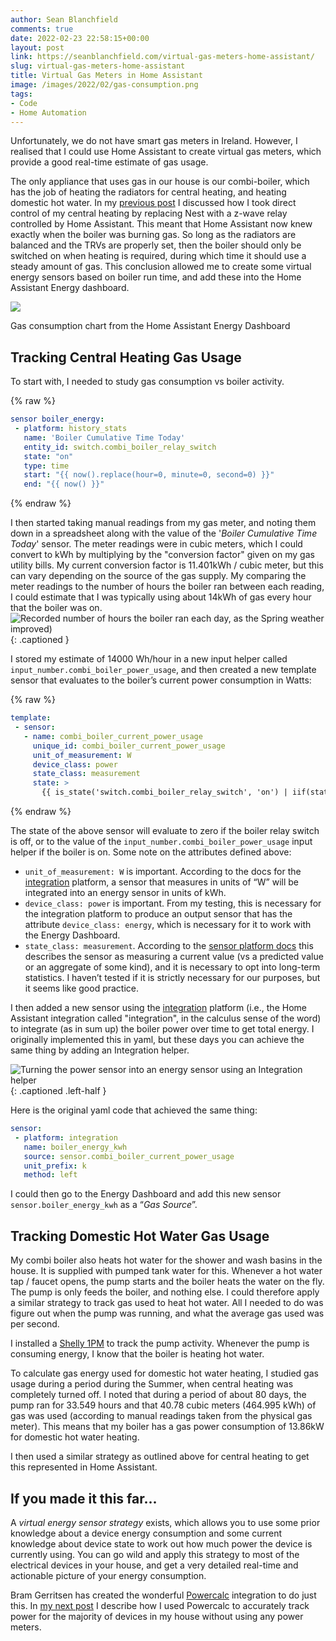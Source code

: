 ```yaml
---
author: Sean Blanchfield
comments: true
date: 2022-02-23 22:58:15+00:00
layout: post
link: https://seanblanchfield.com/virtual-gas-meters-home-assistant/
slug: virtual-gas-meters-home-assistant
title: Virtual Gas Meters in Home Assistant
image: /images/2022/02/gas-consumption.png
tags:
- Code
- Home Automation
---
```



Unfortunately, we do not have smart gas meters in Ireland. However, I realised that I could use Home Assistant to create virtual gas meters, which provide a good real-time estimate of gas usage. 

The only appliance that uses gas in our house is our combi-boiler, which has the job of heating the radiators for central heating, and heating domestic hot water. In my [previous post](/2022/02/automating-heating-with-home-assistant) I discussed how I took direct control of my central heating by replacing Nest with a z-wave relay controlled by Home Assistant. This meant that Home Assistant now knew exactly when the boiler was burning gas. So long as the radiators are balanced and the TRVs are properly set, then the boiler should only be switched on when heating is required, during which time it should use a steady amount of gas. This conclusion allowed me to create some virtual energy sensors based on boiler run time, and add these into 
the Home Assistant Energy dashboard.  

![](/images/2022/02/gas-consumption.png)

Gas consumption chart from the Home Assistant Energy Dashboard

## Tracking Central Heating Gas Usage

To start with, I needed to study gas consumption vs boiler activity.   

{% raw %}
``` yaml
sensor boiler_energy:
 - platform: history_stats
   name: 'Boiler Cumulative Time Today'
   entity_id: switch.combi_boiler_relay_switch
   state: "on"
   type: time
   start: "{{ now().replace(hour=0, minute=0, second=0) }}"
   end: "{{ now() }}"
```
{% endraw %}

I then started taking manual readings from my gas meter, and noting them down in a spreadsheet along with the value of the '_Boiler Cumulative Time Today_' sensor. The meter readings were in cubic meters, which I could convert to kWh by multiplying by the "conversion factor" given on my gas utility bills. My current conversion factor is 11.401kWh / cubic meter, but this can vary depending on the source of the gas supply.  My comparing the meter readings to the number of hours the boiler ran between each reading, I could estimate that I was typically using about 14kWh of gas every hour that the boiler was on.  
![Recorded number of hours the boiler ran each day, as the Spring weather improved)](/images/2022/02/cumulative_boiler_run_time.png){: .captioned }

I stored my estimate of 14000 Wh/hour in a new input helper called `input_number.combi_boiler_power_usage`, and then created a new template sensor that evaluates to the boiler’s current power consumption in Watts:  


{% raw %}
``` yaml
template:
 - sensor:
   - name: combi_boiler_current_power_usage
     unique_id: combi_boiler_current_power_usage
     unit_of_measurement: W
     device_class: power
     state_class: measurement
     state: >
       {{ is_state('switch.combi_boiler_relay_switch', 'on') | iif(states('input_number.combi_boiler_power_usage'), 0) }}
```
{% endraw %}


The state of the above sensor will evaluate to zero if the boiler relay switch is off, or to the value of the `input_number.combi_boiler_power_usage` input helper if the boiler is on. Some note on the attributes defined above:

*   `unit_of_measurement: W` is important. According to the docs for the [integration](https://www.home-assistant.io/integrations/integration/) platform, a sensor that measures in units of “W” will be integrated into an energy sensor in units of kWh.
*   `device_class: power` is important. From my testing, this is necessary for the integration platform to produce an output sensor that has the attribute `device_class: energy`, which is necessary for it to work with the Energy Dashboard.
*   `state_class: measurement`. According to the [sensor platform docs](https://developers.home-assistant.io/docs/core/entity/sensor/#available-state-classes) this describes the sensor as measuring a current value (vs a predicted value or an aggregate of some kind), and it is necessary to opt into long-term statistics. I haven’t tested if it is strictly necessary for our purposes, but it seems like good practice.


I then added a new sensor using the [integration](https://www.home-assistant.io/integrations/integration/) platform (i.e., the Home Assistant integration called "integration", in the calculus sense of the word) to integrate (as in sum up) the boiler power over time to get total energy. I originally implemented this in yaml, but these days you can achieve the same thing by adding an Integration helper.

![Turning the power sensor into an energy sensor using an Integration helper](/images/2022/02/integration-helper.png){: .captioned .left-half }

Here is the original yaml code that achieved the same thing:

``` yaml
sensor:
 - platform: integration
   name: boiler_energy_kwh
   source: sensor.combi_boiler_current_power_usage
   unit_prefix: k
   method: left
```

I could then go to the Energy Dashboard and add this new sensor `sensor.boiler_energy_kwh` as a “_Gas Source_”.  

## Tracking Domestic Hot Water Gas Usage

My combi boiler also heats hot water for the shower and wash basins in the house. It is supplied with pumped tank water for this. Whenever a hot water tap / faucet opens, the pump starts and the boiler heats the water on the fly. The pump is only feeds the boiler, and nothing else. I could therefore apply a similar strategy to track gas used to heat hot water. All I needed to do was figure out when the pump was running, and what the average gas used was per second.

I installed a [Shelly 1PM](https://www.shelly.cloud/en-ie/products/product-overview/shelly-plus-1-pm-2-pack/shelly-plus-1-pm) to track the pump activity. Whenever the pump is consuming energy, I know that the boiler is heating hot water.

To calculate gas energy used for domestic hot water heating, I studied gas usage during a period during the Summer, when central heating was completely turned off. I noted that during a period of about 80 days, the pump ran for 33.549 hours and that 40.78 cubic meters (464.995 kWh) of gas was used (according to manual readings taken from the physical gas meter). This means that my boiler has a gas power consumption of 13.86kW for domestic hot water heating.

I then used a similar strategy as outlined above for central heating to get this represented in Home Assistant. 

## If you made it this far...
  
A *virtual energy sensor strategy* exists, which allows you to use some prior knowledge about a device energy consumption and some current knowledge about device state to work out how much power the device is currently using. You can go wild and apply this strategy to most of the electrical devices in your house, and get a very detailed real-time and actionable picture of your energy consumption.

Bram Gerritsen has created the wonderful [Powercalc](https://github.com/bramstroker/homeassistant-powercalc) integration to do just this. In [my next post](/2022/02/virtual-energy-meters-with-powercalc) I describe how I used Powercalc to accurately track power for the majority of devices in my house without using any power meters.